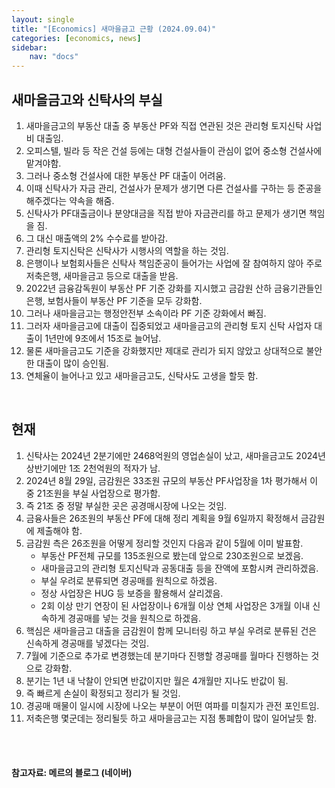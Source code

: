 ```yaml
---
layout: single
title: "[Economics] 새마을금고 근황 (2024.09.04)"
categories: [economics, news]
sidebar:
    nav: "docs"
---
```


## 새마을금고와 신탁사의 부실
1. 새마을금고의 부동산 대출 중 부동산 PF와 직접 연관된 것은 관리형 토지신탁 사업비 대출임.
1. 오피스텔, 빌라 등 작은 건설 등에는 대형 건설사들이 관심이 없어 중소형 건설사에 맡겨야함.
1. 그러나 중소형 건설사에 대한 부동산 PF 대출이 어려움.
1. 이때 신탁사가 자금 관리, 건설사가 문제가 생기면 다른 건설사를 구하는 등 준공을 해주겠다는 약속을 해줌.
1. 신탁사가 PF대출금이나 분양대금을 직접 받아 자금관리를 하고 문제가 생기면 책임을 짐.
1. 그 대신 매출액의 2% 수수료를 받아감.
1. 관리형 토지신탁은 신탁사가 시행사의 역할을 하는 것임.
1. 은행이나 보험회사들은 신탁사 책임준공이 들어가는 사업에 잘 참여하지 않아 주로 저축은행, 새마을금고 등으로 대출을 받음.
1. 2022년 금융감독원이 부동산 PF 기준 강화를 지시했고 금감원 산하 금융기관들인 은행, 보험사들이 부동산 PF 기준을 모두 강화함.
1. 그러나 새마을금고는 행정안전부 소속이라 PF 기준 강화에서 빠짐.
1. 그러자 새마을금고에 대출이 집중되었고 새마을금고의 관리형 토지 신탁 사업자 대출이 1년만에 9조에서 15조로 늘어남.
1. 물론 새마을금고도 기준을 강화했지만 제대로 관리가 되지 않았고 상대적으로 불안한 대출이 많이 승인됨.
1. 연체율이 늘어나고 있고 새마을금고도, 신탁사도 고생을 할듯 함.

<br/>

## 현재
1. 신탁사는 2024년 2분기에만 2468억원의 영업손실이 났고, 새마을금고도 2024년 상반기에만 1조 2천억원의 적자가 남.
1. 2024년 8월 29일, 금감원은 33조원 규모의 부동산 PF사업장을 1차 평가해서 이 중 21조원을 부실 사업장으로 평가함.
1. 즉 21조 중 정말 부실한 곳은 공경매시장에 나오는 것임.
1. 금융사들은 26조원의 부동산 PF에 대해 정리 계획을 9월 6일까지 확정해서 금감원에 제출해야 함.
1. 금감원 측은 26조원을 어떻게 정리할 것인지 다음과 같이 5월에 이미 발표함.
    - 부동산 PF전체 규모를 135조원으로 봤는데 앞으로 230조원으로 보겠음.
    - 새마을금고의 관리형 토지신탁과 공동대출 등을 잔액에 포함시켜 관리하겠음.
    - 부실 우려로 분류되면 경공매를 원칙으로 하겠음.
    - 정상 사업장은 HUG 등 보증을 활용해서 살리겠음.
    - 2회 이상 만기 연장이 된 사업장이나 6개월 이상 연체 사업장은 3개월 이내 신속하게 경공매를 넣는 것을 원칙으로 하겠음.
1. 핵심은 새마을금고 대출을 금감원이 함께 모니터링 하고 부실 우려로 분류된 건은 신속하게 경공매를 넣겠다는 것임.
1. 7월에 기준으로 추가로 변경했는데 분기마다 진행할 경공매를 월마다 진행하는 것으로 강화함.
1. 분기는 1년 내 낙찰이 안되면 반값이지만 월은 4개월만 지나도 반값이 됨.
1. 즉 빠르게 손실이 확정되고 정리가 될 것임.
1. 경공매 매물이 일시에 시장에 나오는 부분이 어떤 여파를 미칠지가 관전 포인트임.
1. 저축은행 몇군데는 정리될듯 하고 새마을금고는 지점 통폐합이 많이 일어날듯 함.


<br/>
<br/>

#### 참고자료: 메르의 블로그 (네이버) 